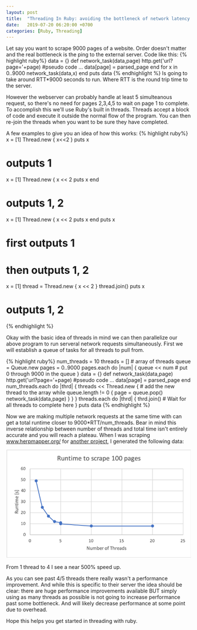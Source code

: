 ```yaml
---
layout: post
title:  "Threading In Ruby: avoiding the bottleneck of network latency by using ruby's built in threading"
date:   2019-07-20 06:20:00 +0700
categories: [Ruby, Threading]
---
```


Let say you want to scrape 9000 pages of a website. Order doesn't matter and the real bottleneck is the ping to the external server. Code like this:
{% highlight ruby%}
data = {}
def network_task(data,page)
    http.get('url?page='+page) #pseudo code
    ...
    data[page] = parsed_page
end
for x in 0..9000
    network_task(data,x)
end
puts data
{% endhighlight %}
Is going to take around RTT*9000 seconds to run. Where RTT is the round trip time to the server.

However the webserver can probably handle at least 5 simulteanous request, so there's no need for pages 2,3,4,5 to wait on page 1 to complete. To accomplish this we'll use Ruby's built in threads. Threads accept a block of code and execute it outside the normal flow of the program. You can then re-join the threads when you want to be sure they have completed. 

A few examples to give you an idea of how this works:
{% highlight ruby%}
x = [1]
Thread.new { x<<2 }
puts x
# outputs 1

x = [1]
Thread.new { 
    x << 2
    puts x
end
# outputs 1, 2

x = [1]
Thread.new { 
    x << 2
    puts x
end
puts x
# first outputs 1
# then outputs  1, 2

x = [1]
thread = Thread.new {
    x << 2
}
thread.join()
puts x
# outputs 1, 2
{% endhighlight %}


Okay with the basic idea of threads in mind we can then parallelize our above program to run serveral network requests simultaneously. First we will establish a queue of tasks for all threads to pull from. 

{% highlight ruby%}
num_threads = 10
threads = [] # array of threads
queue = Queue.new
pages = 0..9000
pages.each do |num| {
    queue << num # put 0 through 9000 in the queue
}
data = {}
def network_task(data,page)
    http.get('url?page='+page) #pseudo code
    ...
    data[page] = parsed_page
end
num_threads.each do |thrd| {
    threads << Thread.new { # add the new thread to the array
        while queue.length != 0 {
             page = queue.pop()
             network_task(data,page)
        }
    }
}
threads.each do |thrd| {
    thrd.join()  # Wait for all threads to complete here
}
puts data
{% endhighlight %}

Now we are making multiple network requests at the same time with can get a total runtime closer to 9000*RTT/num_threads. Bear in mind this inverse relationship between number of threads and total time isn't entirely accurate and you will reach a plateau. When I was scraping <a href='https://www.herpmapper.org/'>www.herpmapper.org/</a> 
for <a href='/project/herpetology'>another project</a>, I generated the following data:

<img src="/assets/images/graph.png"/>

From 1 thread to 4 I see a near 500% speed up.

As you can see past 4/5 threads there really wasn't a performance improvement. And while this is specific to their server the idea should be clear: there are huge performance improvements available BUT simply using as many threads as possible is not going to increase performance past some bottleneck. And will likely decrease performance at some point due to overhead.

Hope this helps you get started in threading with ruby.

